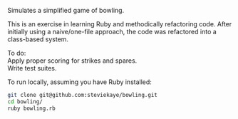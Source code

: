 Simulates a simplified game of bowling.

This is an exercise in learning Ruby and methodically refactoring code. After initially using a naive/one-file approach, the code was refactored into a class-based system.

To do:  
Apply proper scoring for strikes and spares.  
Write test suites.  

To run locally, assuming you have Ruby installed:  
```bash
git clone git@github.com:steviekaye/bowling.git  
cd bowling/  
ruby bowling.rb
```
